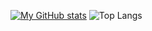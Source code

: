 
[![My GitHub stats](https://github-readme-stats.vercel.app/api?username=jainefer)](https://github.com/jainefer/github-readme-stats)
![Top Langs](https://github-readme-stats.vercel.app/api/top-langs/?username=jainefer&layout=compact)
